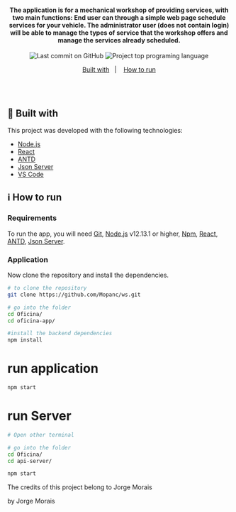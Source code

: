 
<h4 align="center">
  The application is for a mechanical workshop of providing services, with two main functions: End user can through a simple web page schedule services for your vehicle. The administrator user (does not contain login) will be able to manage the types of service that the workshop offers and manage the services already scheduled.  
</h4>

<p align="center">
<img alt="Last commit on GitHub" src="https://img.shields.io/github/last-commit/mopanc/Oficina?color=FF5E84">
<img alt="Project top programing language" src="https://img.shields.io/github/languages/top/Mopanc/Oficina?color=FF5E84">
</p> 

<p align="center">
  <a href="#rocket-built-with">Built with</a>&nbsp;&nbsp;&nbsp;|&nbsp;&nbsp;&nbsp;
  <a href="#information_source-how-to-run">How to run</a>
</p>
<br><br>

## :rocket: Built with

This project was developed with the following technologies:

-  [Node.js](https://nodejs.org/)
-  [React](https://reactjs.org/)
-  [ANTD](https://ant.design/)
-  [Json Server](https://www.npmjs.com/package/json-server)
-  [VS Code](https://code.visualstudio.com/)

## :information_source: How to run

### Requirements
To run the app, you will need [Git](https://git-scm.com), [Node.js](https://nodejs.org/) v12.13.1 or higher, [Npm](https://www.npmjs.com/), [React](https://reactjs.org/), [ANTD](https://ant.design/), [Json Server](https://www.npmjs.com/package/json-server).
<br>

### Application
Now clone the repository and install the dependencies.
```bash
# to clone the repository
git clone https://github.com/Mopanc/ws.git

# go into the folder
cd Oficina/
cd oficina-app/

#install the backend dependencies
npm install

```

# run application
```bash
npm start
```

# run Server
```bash
# Open other terminal

# go into the folder
cd Oficina/
cd api-server/

```
```bash
npm start
```


The credits of this project belong to Jorge Morais


by Jorge Morais
